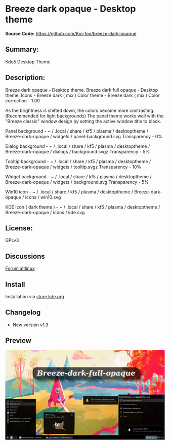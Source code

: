 # Breeze dark opaque - Desktop theme

**Source Code:** https://github.com/Koi-foo/breeze-dark-opaque

## Summary:
Kde5 Desktop Theme

## Description:
Breeze dark opaque - Desktop theme.
Breeze dark full opaque - Desktop theme.
Icons - Breeze dark ( mix )
Color theme - Breeze dark ( mix )
Color correction - 1.00

As the brightness is shifted down, the colors become more contrasting. (Recommended for light backgrounds)
The panel theme works well with the "Breeze classic" window design by setting the active window title to black.

Panel background - ~ / .local / share / kf5 / plasma / desktoptheme / Breeze-dark-opaque / widgets / panel-background.svg
Transparency - 0%

Dialog background - ~ / .local / share / kf5 / plasma / desktoptheme / Breeze-dark-opaque / dialogs / background.svgz
Transparency - 5%

Tooltip background - ~ / .local / share / kf5 / plasma / desktoptheme / Breeze-dark-opaque / widgets / tooltip.svgz
Transparency - 10%

Widget background - ~ / .local / share / kf5 / plasma / desktoptheme / Breeze-dark-opaque / widgets / background.svg
Transparency - 5%

Win10 icon - ~ / .local / share / kf5 / plasma / desktoptheme / Breeze-dark-opaque / icons / win10.svg

KDE icon ( dark theme ) - ~ / .local / share / kf5 / plasma / desktoptheme / Breeze-dark-opaque / icons / kde.svg

## License: 
GPLv3

## Discussions
[Forum altlinux](https://forum.altlinux.org/index.php?topic=44275.0)

## Install
Installation via [store.kde.org](https://store.kde.org/p/1424368)

## Changelog
* New version v1.3

## Preview
<p align="center">
  <img src="./preview/preview-1.png" alt="Size Limit CLI" width="738">
</p>
